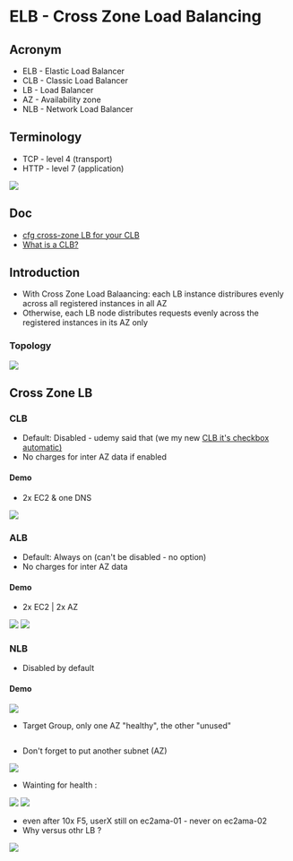 # ELB - Cross Zone Load Balancing

## Acronym
* ELB - Elastic Load Balancer
* CLB - Classic Load Balancer
* LB - Load Balancer
* AZ - Availability zone
* NLB - Network Load Balancer

## Terminology
* TCP - level 4 (transport)
* HTTP - level 7 (application)

[<img src="https://i.imgur.com/o6gzlj2.png">](https://i.imgur.com/o6gzlj2.png)

## Doc
* [cfg cross-zone LB for your CLB](https://docs.aws.amazon.com/elasticloadbalancing/latest/classic/enable-disable-crosszone-lb.html?icmpid=docs_elb_console)
* [What is a CLB?](https://docs.aws.amazon.com/elasticloadbalancing/latest/classic/enable-disable-crosszone-lb.html?icmpid=docs_elb_console)

## Introduction
* With Cross Zone Load Balaancing: each LB instance distribures evenly across all registered instances in all AZ
* Otherwise, each LB node distributes requests evenly across the registered instances in its AZ only


### Topology
[<img src="https://i.imgur.com/Vh66Qn9.png">](https://i.imgur.com/Vh66Qn9.png)

## Cross Zone LB
### CLB
* Default: Disabled - udemy said that (we my new [CLB it's checkbox automatic)](https://i.imgur.com/mYDrn8F.png)
* No charges for inter AZ data if enabled

#### Demo
* 2x EC2 & one DNS

[<img src="https://i.imgur.com/HZOEJ7E.png">](https://i.imgur.com/HZOEJ7E.png)

### ALB
* Default: Always on (can't be disabled - no option)
* No charges for inter AZ data

#### Demo
* 2x EC2 | 2x AZ

[<img src="https://i.imgur.com/KnajrfC.png">](https://i.imgur.com/KnajrfC.png)
[<img src="https://i.imgur.com/d7yorW4.png">](https://i.imgur.com/d7yorW4.png)

### NLB
* Disabled by default

#### Demo
[<img src="https://i.imgur.com/jrOBK1t.png">](https://i.imgur.com/jrOBK1t.png)

* Target Group, only one AZ "healthy", the other "unused"

[<img scr="https://i.imgur.com/GXNhf2N.png">](https://i.imgur.com/GXNhf2N.png)

* Don't forget to put another subnet (AZ)

[<img src="https://i.imgur.com/Vl94QSa.png">](https://i.imgur.com/Vl94QSa.png)

* Wainting for health :

[<img src="https://i.imgur.com/JDUKBVl.png">](https://i.imgur.com/JDUKBVl.png)
[<img src="https://i.imgur.com/SpFZKE9.png">](https://i.imgur.com/SpFZKE9.png)

* even after 10x F5, userX still on ec2ama-01 - never on ec2ama-02
* Why versus othr LB ?

[<img src="https://i.imgur.com/iR2XW1l.png">](https://i.imgur.com/iR2XW1l.png)
